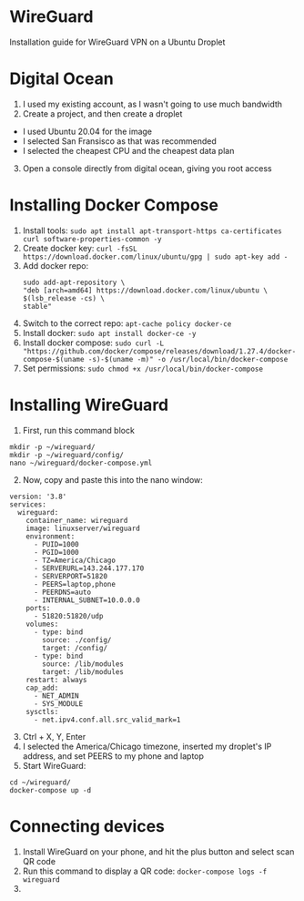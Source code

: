 # WireGuard
Installation guide for WireGuard VPN on a Ubuntu Droplet

# Digital Ocean
1.	I used my existing account, as I wasn't going to use much bandwidth
2.	Create a project, and then create a droplet
 * I used Ubuntu 20.04 for the image
 * I selected San Fransisco as that was recommended
 * I selected the cheapest CPU and the cheapest data plan
3. Open a console directly from digital ocean, giving you root access

# Installing Docker Compose
1. Install tools: `sudo apt install apt-transport-https ca-certificates curl software-properties-common -y`
2. Create docker key: `curl -fsSL https://download.docker.com/linux/ubuntu/gpg | sudo apt-key add -`
3. Add docker repo: 
   ```
   sudo add-apt-repository \
   "deb [arch=amd64] https://download.docker.com/linux/ubuntu \
   $(lsb_release -cs) \
   stable"
   ```
4. Switch to the correct repo: `apt-cache policy docker-ce`
5. Install docker: `sudo apt install docker-ce -y`
6. Install docker compose: `sudo curl -L "https://github.com/docker/compose/releases/download/1.27.4/docker-compose-$(uname -s)-$(uname -m)" -o /usr/local/bin/docker-compose`
7. Set permissions: `sudo chmod +x /usr/local/bin/docker-compose`

# Installing WireGuard
1. First, run this command block
```
mkdir -p ~/wireguard/
mkdir -p ~/wireguard/config/
nano ~/wireguard/docker-compose.yml
```
2. Now, copy and paste this into the nano window: 
```
version: '3.8'
services:
  wireguard:
    container_name: wireguard
    image: linuxserver/wireguard
    environment:
      - PUID=1000
      - PGID=1000
      - TZ=America/Chicago
      - SERVERURL=143.244.177.170
      - SERVERPORT=51820
      - PEERS=laptop,phone
      - PEERDNS=auto
      - INTERNAL_SUBNET=10.0.0.0
    ports:
      - 51820:51820/udp
    volumes:
      - type: bind
        source: ./config/
        target: /config/
      - type: bind
        source: /lib/modules
        target: /lib/modules
    restart: always
    cap_add:
      - NET_ADMIN
      - SYS_MODULE
    sysctls:
      - net.ipv4.conf.all.src_valid_mark=1
```
3. Ctrl + X, Y, Enter
4. I selected the America/Chicago timezone, inserted my droplet's IP address, and set PEERS to my phone and laptop
5. Start WireGuard: 
```
cd ~/wireguard/
docker-compose up -d
```

# Connecting devices
1. Install WireGuard on your phone, and hit the plus button and select scan QR code
2. Run this command to display a QR code: `docker-compose logs -f wireguard`
3. 
